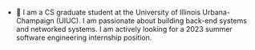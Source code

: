 - 👋 I am a CS graduate student at the University of Illinois Urbana-Champaign (UIUC). I am passionate about building back-end systems and networked systems. I am actively looking for a 2023 summer software engineering internship position.

<!---
alanzyt311/alanzyt311 is a ✨ special ✨ repository because its `README.md` (this file) appears on your GitHub profile.
You can click the Preview link to take a look at your changes.
--->
